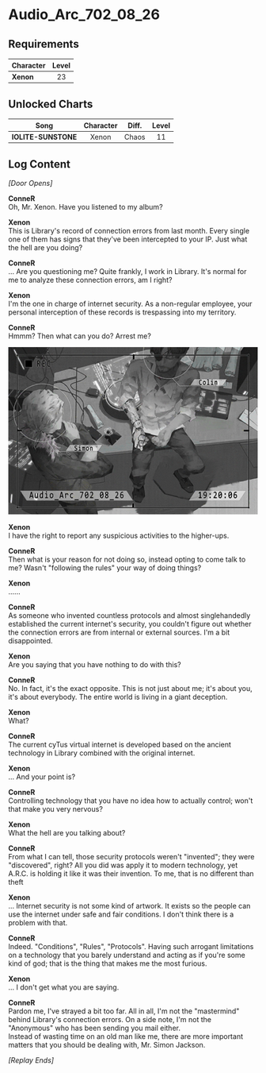 # Audio_Arc_702_08_26
## Requirements
|Character|Level|
|---------|:---:|
|**Xenon**| 23  |

## Unlocked Charts
|       Song        |Character|Diff.|Level|
|-------------------|:-------:|:---:|:---:|
|**IOLITE-SUNSTONE**|  Xenon  |Chaos| 11  |

## Log Content
*\[Door Opens\]*

**ConneR**<br>
Oh, Mr. Xenon. Have you listened to my album?

**Xenon**<br>
This is Library's record of connection errors from last month. Every single one of them has signs that they've been intercepted to your IP. Just what the hell are you doing?

**ConneR**<br>
... Are you questioning me? Quite frankly, I work in Library. It's normal for me to analyze these connection errors, am I right?

**Xenon**<br>
I'm the one in charge of internet security. As a non\-regular employee, your personal interception of these records is trespassing into my territory.

**ConneR**<br>
Hmmm? Then what can you do? Arrest me?

![xos2407.png](./attachments/xos2407.png)

**Xenon**<br>
I have the right to report any suspicious activities to the higher\-ups.

**ConneR**<br>
Then what is your reason for not doing so, instead opting to come talk to me? Wasn't "following the rules" your way of doing things?

**Xenon**<br>
......

**ConneR**<br>
As someone who invented countless protocols and almost singlehandedly established the current internet's security, you couldn't figure out whether the connection errors are from internal or external sources. I'm a bit disappointed.

**Xenon**<br>
Are you saying that you have nothing to do with this?

**ConneR**<br>
No. In fact, it's the exact opposite. This is not just about me; it's about you, it's about everybody. The entire world is living in a giant deception.

**Xenon**<br>
What?

**ConneR**<br>
The current cyTus virtual internet is developed based on the ancient technology in Library combined with the original internet.

**Xenon**<br>
... And your point is?

**ConneR**<br>
Controlling technology that you have no idea how to actually control; won't that make you very nervous?

**Xenon**<br>
What the hell are you talking about?

**ConneR**<br>
From what I can tell, those security protocols weren't "invented"; they were "discovered", right? All you did was apply it to modern technology, yet A.R.C. is holding it like it was their invention. To me, that is no different than theft

**Xenon**<br>
... Internet security is not some kind of artwork. It exists so the people can use the internet under safe and fair conditions. I don't think there is a problem with that.

**ConneR**<br>
Indeed. "Conditions", "Rules", "Protocols". Having such arrogant limitations on a technology that you barely understand and acting as if you're some kind of god; that is the thing that makes me the most furious.

**Xenon**<br>
... I don't get what you are saying.

**ConneR**<br>
Pardon me, I've strayed a bit too far. All in all, I'm not the "mastermind" behind Library's connection errors. On a side note, I'm not the "Anonymous" who has been sending you mail either.<br>
Instead of wasting time on an old man like me, there are more important matters that you should be dealing with, Mr. Simon Jackson.

*[Replay Ends]*
